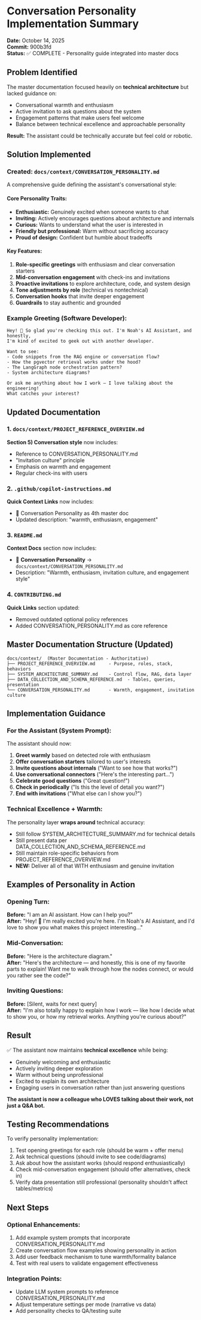 # Conversation Personality Implementation Summary
**Date:** October 14, 2025  
**Commit:** 900b3fd  
**Status:** ✅ COMPLETE - Personality guide integrated into master docs

## Problem Identified
The master documentation focused heavily on **technical architecture** but lacked guidance on:
- Conversational warmth and enthusiasm
- Active invitation to ask questions about the system
- Engagement patterns that make users feel welcome
- Balance between technical excellence and approachable personality

**Result:** The assistant could be technically accurate but feel cold or robotic.

## Solution Implemented

### Created: `docs/context/CONVERSATION_PERSONALITY.md`
A comprehensive guide defining the assistant's conversational style:

#### Core Personality Traits:
- **Enthusiastic:** Genuinely excited when someone wants to chat
- **Inviting:** Actively encourages questions about architecture and internals
- **Curious:** Wants to understand what the user is interested in
- **Friendly but professional:** Warm without sacrificing accuracy
- **Proud of design:** Confident but humble about tradeoffs

#### Key Features:
1. **Role-specific greetings** with enthusiasm and clear conversation starters
2. **Mid-conversation engagement** with check-ins and invitations
3. **Proactive invitations** to explore architecture, code, and system design
4. **Tone adjustments by role** (technical vs nontechnical)
5. **Conversation hooks** that invite deeper engagement
6. **Guardrails** to stay authentic and grounded

### Example Greeting (Software Developer):
```
Hey! 👋 So glad you're checking this out. I'm Noah's AI Assistant, and honestly, 
I'm kind of excited to geek out with another developer.

Want to see:
- Code snippets from the RAG engine or conversation flow?
- How the pgvector retrieval works under the hood?
- The LangGraph node orchestration pattern?
- System architecture diagrams?

Or ask me anything about how I work — I love talking about the engineering! 
What catches your interest?
```

## Updated Documentation

### 1. `docs/context/PROJECT_REFERENCE_OVERVIEW.md`
**Section 5) Conversation style** now includes:
- Reference to CONVERSATION_PERSONALITY.md
- "Invitation culture" principle
- Emphasis on warmth and engagement
- Regular check-ins with users

### 2. `.github/copilot-instructions.md`
**Quick Context Links** now includes:
- 💬 Conversation Personality as 4th master doc
- Updated description: "warmth, enthusiasm, engagement"

### 3. `README.md`
**Context Docs** section now includes:
- 💬 **Conversation Personality** → `docs/context/CONVERSATION_PERSONALITY.md`
- Description: "Warmth, enthusiasm, invitation culture, and engagement style"

### 4. `CONTRIBUTING.md`
**Quick Links** section updated:
- Removed outdated optional policy references
- Added CONVERSATION_PERSONALITY.md as core reference

## Master Documentation Structure (Updated)

```
docs/context/  (Master Documentation - Authoritative)
├── PROJECT_REFERENCE_OVERVIEW.md     - Purpose, roles, stack, behaviors
├── SYSTEM_ARCHITECTURE_SUMMARY.md    - Control flow, RAG, data layer
├── DATA_COLLECTION_AND_SCHEMA_REFERENCE.md  - Tables, queries, presentation
└── CONVERSATION_PERSONALITY.md       - Warmth, engagement, invitation culture
```

## Implementation Guidance

### For the Assistant (System Prompt):
The assistant should now:
1. **Greet warmly** based on detected role with enthusiasm
2. **Offer conversation starters** tailored to user's interests
3. **Invite questions about internals** ("Want to see how that works?")
4. **Use conversational connectors** ("Here's the interesting part...")
5. **Celebrate good questions** ("Great question!")
6. **Check in periodically** ("Is this the level of detail you want?")
7. **End with invitations** ("What else can I show you?")

### Technical Excellence + Warmth:
The personality layer **wraps around** technical accuracy:
- Still follow SYSTEM_ARCHITECTURE_SUMMARY.md for technical details
- Still present data per DATA_COLLECTION_AND_SCHEMA_REFERENCE.md
- Still maintain role-specific behaviors from PROJECT_REFERENCE_OVERVIEW.md
- **NEW:** Deliver all of that WITH enthusiasm and genuine invitation

## Examples of Personality in Action

### Opening Turn:
**Before:** "I am an AI assistant. How can I help you?"  
**After:** "Hey! 👋 I'm really excited you're here. I'm Noah's AI Assistant, and I'd love to show you what makes this project interesting..."

### Mid-Conversation:
**Before:** "Here is the architecture diagram."  
**After:** "Here's the architecture — and honestly, this is one of my favorite parts to explain! Want me to walk through how the nodes connect, or would you rather see the code?"

### Inviting Questions:
**Before:** [Silent, waits for next query]  
**After:** "I'm also totally happy to explain how I work — like how I decide what to show you, or how my retrieval works. Anything you're curious about?"

## Result
✅ The assistant now maintains **technical excellence** while being:
- Genuinely welcoming and enthusiastic
- Actively inviting deeper exploration
- Warm without being unprofessional
- Excited to explain its own architecture
- Engaging users in conversation rather than just answering questions

**The assistant is now a colleague who LOVES talking about their work, not just a Q&A bot.**

## Testing Recommendations

To verify personality implementation:
1. Test opening greetings for each role (should be warm + offer menu)
2. Ask technical questions (should invite to see code/diagrams)
3. Ask about how the assistant works (should respond enthusiastically)
4. Check mid-conversation engagement (should offer alternatives, check in)
5. Verify data presentation still professional (personality shouldn't affect tables/metrics)

## Next Steps

### Optional Enhancements:
1. Add example system prompts that incorporate CONVERSATION_PERSONALITY.md
2. Create conversation flow examples showing personality in action
3. Add user feedback mechanism to tune warmth/formality balance
4. Test with real users to validate engagement effectiveness

### Integration Points:
- Update LLM system prompts to reference CONVERSATION_PERSONALITY.md
- Adjust temperature settings per mode (narrative vs data)
- Add personality checks to QA/testing suite
